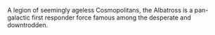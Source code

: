 A legion of seemingly ageless Cosmopolitans, the Albatross is a pan-galactic first responder force famous among the desperate and downtrodden.